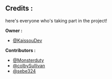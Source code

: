 ## <b>Credits :</b>
here's everyone who's taking part in the project!
<br>

<b>Owner : </b>

- [@KaissouDev](https://github.com/kaissouDev)

<b>Contributors : </b>

- [@Monsterduty](https://github.com/Monsterduty) 
- [@colbySullivan](https://github.com/colbySullivan)
- [@sebe324](https://github.com/sebe324)
